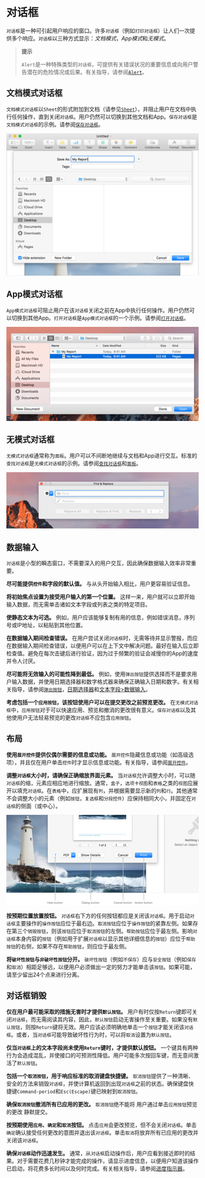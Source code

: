 # 对话框

`对话框`是一种可引起用户响应的窗口。许多`对话框`（例如`打印对话框`）让人们一次提供多个响应。`对话框`以三种方式显示：*文档模式*，*App模式*和*无模式*。

> **提示**
> 
> `Alert`是一种特殊类型的`对话框`，可提供有关错误状况的重要信息或向用户警告潜在的危险情况或后果。有关指导，请参阅[`Alert`](./Alerts.md)。

## 文档模式对话框

`文档模式对话框`以`Sheet`的形式附加到文档（请参见[`Sheet`](./Sheets.md)），并阻止用户在文档中执行任何操作，直到关闭`对话框`。用户仍然可以切换到其他文档和App。`保存对话框`是`文档模式对话框`的示例。请参阅[`保存对话框`](../UserInteraction/FileHandling.md#保存对话框)。

![](./Dialog-documentModal_2x.png)

## App模式对话框

`App模式对话框`可阻止用户在该`对话框`关闭之前在App中执行任何操作。用户仍然可以切换到其他App。`打开对话框`是`App模式对话框`的一个示例。请参阅[`打开对话框`](../UserInteraction/FileHandling.md#打开对话框)。

![](./Dialog-appModal_2x.png)

## 无模式对话框

`无模式对话框`通常称为`面板`。用户可以不间断地继续与文档和App进行交互。标准的`查找对话框`是`无模式对话框`的示例。请参阅[`查找对话框`](../UserInteraction/FileHandling.md#查找对话框)和[`面板`](./Panels.md)。

![](./Dialog-modeless_2x.png)

## 数据输入

`对话框`是小型的瞬态窗口，不需要深入的用户交互，因此确保数据输入效率非常重要。

**尽可能提供`控件`和字段的默认值。** 与从头开始输入相比，用户更容易验证信息。

**将初始焦点设置为接受用户输入的第一个位置。** 这样一来，用户就可以立即开始输入数据，而无需单击诸如文本字段或列表之类的特定项目。

**使静态文本为可选。** 例如，用户应该能够复制有用的信息，例如错误消息，序列号或IP地址，以粘贴到其他位置。

**在数据输入期间检查错误。** 在用户尝试关闭`对话框`时，无需等待并显示警报，而应在数据输入期间检查错误，以便用户可以在上下文中解决问题。最好在输入后立即检查值。避免在每次击键后进行验证，因为过于频繁的验证会减慢你的App的速度并令人讨厌。

**尽可能将无效输入的可能性降到最低。** 例如，使用`弹出按钮`提供选择而不是要求用户输入数据，并使用日期选择器和数字格式器来确保正确输入日期和数字。有关相关指导，请参阅[`弹出按钮`]()，[日期选择器]()和[文本字段>数据输入]()。

**考虑包括一个`应用按钮`，该按钮使用户可以在提交更改之前预览更改。** 在`无模式对话框`中，`应用按钮`对于可以快速应用、预览和撤消的更改很有意义。`保存对话框`以及其他使用户无法轻易预览的更改`对话框`不应包含`应用按钮`。

## 布局

**使用`展开控件`提供仅偶尔需要的信息或功能。** `展开控件`隐藏信息或功能（如高级选项），并且仅在用户单击`控件`时才显示信息或功能。有关指导，请参阅[`展开控件`]()。

**调整`对话框`大小时，请确保正确缩放界面元素。** 当`对话框`允许调整大小时，可以随`对话框`的缩，元素应相应地进行缩放。通常，`盒子`，`选项卡视图`和`表格`之类的`视图`应展开以填充`对话框`。在`表格`中，应扩展现有`列`，并根据需要显示新的`列`和`行`。其他通常不会调整大小的元素（例如`按钮`，`复选框`和`分段控件`）应保持相同大小，并固定在`对话框`的侧面（或中心）。

![](./Dialog-buttons_2x.png)

**按预期位置放置按钮。** `对话框`右下方的任何按钮都应是关闭该`对话框`。用于启动`对话框`主要操作的`操作按钮`应位于最右边。`取消按钮`应位于`操作按钮`的紧靠左侧。如果存在第三个`销毁按钮`，则该`按钮`应位于`取消按钮`的左侧。`帮助按钮`应位于最左侧。影响`对话框`本身内容的`按钮`（例如用于扩展`对话框`以显示其他详细信息的`按钮`）应位于`帮助按钮`的右侧，如果不存在`帮助按钮`，则应位于最左侧。

**将`破坏性按钮`与`非破坏性按钮`分开。** `破坏性按钮`（例如`不保存`）应与`安全按钮`（例如`保存`和`取消`）相距足够远，以便用户必须做出一定的努力才能单击该`按钮`。如果可能，请至少留出24个点来进行分离。

## 对话框销毁

**仅在用户最可能采取的措施无害时才提供`默认按钮`。** 用户有时仅按`Return`键即可关闭`对话框`，而无需阅读其内容，因此，`默认按钮`启动无害操作至关重要。如果没有`默认按钮`，则按`Return`键将无效。用户应该必须明确地单击一个`按钮`才能关闭该`对话框`。或者，当`对话框`可能导致破坏性行为时，可以将`取消`设置为`默认按钮`。

**仅当`对话框`上的文本字段尚未使用`Return`键时，才提供默认按钮。** 一个键具有两种行为会造成混乱，并使接口的可预测性降低。用户可能多次按回车键，而无意间激活了`默认按钮`。

**包括一个`取消按钮`，用于响应标准的取消键盘快捷键。** `取消按钮`提供了一种清晰、安全的方法来销毁`对话框`，并使计算机返回到出现`对话框`之前的状态。确保键盘快捷键`Command-period`和`Esc(Escape)`键已映射到`取消按钮`。

**确保`取消按钮`撤消所有已应用的更改。** `取消按钮`绝不能将 用户通过单击`应用按钮`预览的更改 静默提交。

**按预期使用`应用`、`确定`和`取消`按钮。** 点击`应用`会更改预览，但不会关闭`对话框`。单击`确定`确认接受任何更改的意图并退出该`对话框`。单击`取消`将放弃所有已应用的更改并关闭该`对话框`。

**确保`对话框`动作迅速发生。** 通常，从`对话框`启动操作后，用户应看到接近即时的结果。对于需要花费几秒钟才能完成的操作，请显示进度信息，以便用户知道该操作已启动，将花费多长时间以及何时完成。有关相关指导，请参阅[进度指示器]()。